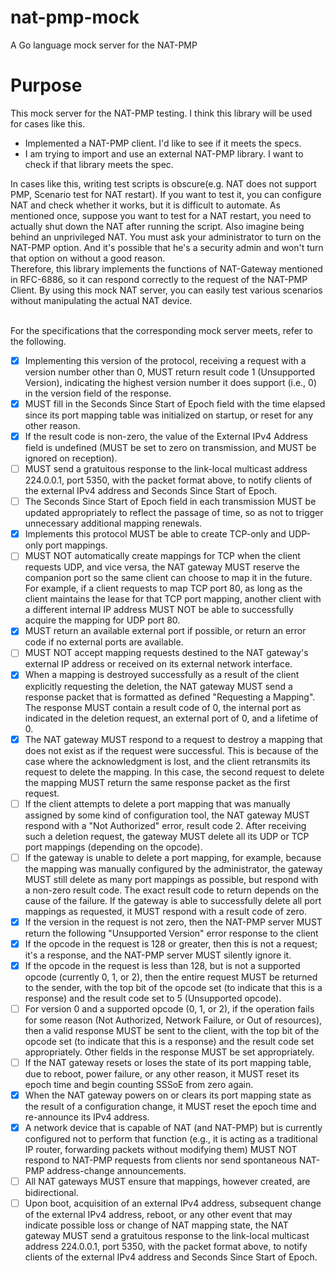 # nat-pmp-mock
A Go language mock server for the NAT-PMP

# Purpose
This mock server for the NAT-PMP testing. I think this library will be used for cases like this.
- Implemented a NAT-PMP client. I'd like to see if it meets the specs.
- I am trying to import and use an external NAT-PMP library. I want to check if that library meets the spec.

In cases like this, writing test scripts is obscure(e.g. NAT does not support PMP, Scenario test for NAT restart). If you want to test it, you can configure NAT and check whether it works, but it is difficult to automate. As mentioned once, suppose you want to test for a NAT restart, you need to actually shut down the NAT after running the script. Also imagine being behind an unprivileged NAT. You must ask your administrator to turn on the NAT-PMP option. And it's possible that he's a security admin and won't turn that option on without a good reason.
<br>Therefore, this library implements the functions of NAT-Gateway mentioned in RFC-6886, so it can respond correctly to the request of the NAT-PMP Client. By using this mock NAT server, you can easily test various scenarios without manipulating the actual NAT device.

<br>For the specifications that the corresponding mock server meets, refer to the following.
- [x] Implementing this version of the protocol, receiving a request with a version number other than 0, MUST return result code 1 (Unsupported Version), indicating the highest version number it does support (i.e., 0) in the version field of the response.
- [x] MUST fill in the Seconds Since Start of Epoch field with the time elapsed since its port mapping table was initialized on startup, or reset for any other reason.
- [x] If the result code is non-zero, the value of the External IPv4 Address field is undefined (MUST be set to zero on transmission, and MUST be ignored on reception).
- [ ] MUST send a gratuitous response to the link-local multicast address 224.0.0.1, port 5350, with the packet format above, to notify clients of the external IPv4 address and Seconds Since Start of Epoch.
- [ ] The Seconds Since Start of Epoch field in each transmission MUST be updated appropriately to reflect the passage of time, so as not to trigger unnecessary additional mapping renewals.
- [x] Implements this protocol MUST be able to create TCP-only and UDP-only port mappings.
- [ ] MUST NOT automatically create mappings for TCP when the client requests UDP, and vice versa, the NAT gateway MUST reserve the companion port so the same client can choose to map it in the future. For example, if a client requests to map TCP port 80, as long as the client maintains the lease for that TCP port mapping, another client with a different internal IP address MUST NOT be able to successfully acquire the mapping for UDP port 80.
- [x] MUST return an available external port if possible, or return an error code if no external ports are available.
- [ ] MUST NOT accept mapping requests destined to the NAT gateway's external IP address or received on its external network interface.
- [x] When a mapping is destroyed successfully as a result of the client explicitly requesting the deletion, the NAT gateway MUST send a response packet that is formatted as defined "Requesting a Mapping". The response MUST contain a result code of 0, the internal port as indicated in the deletion request, an external port of 0, and a lifetime of 0. 
- [x] The NAT gateway MUST respond to a request to destroy a mapping that does not exist as if the request were successful.  This is because of the case where the acknowledgment is lost, and the client retransmits its request to delete the mapping.  In this case, the second request to delete the mapping MUST return the same response packet as the first request.
- [ ] If the client attempts to delete a port mapping that was manually assigned by some kind of configuration tool, the NAT gateway MUST respond with a "Not Authorized" error, result code 2. After receiving such a deletion request, the gateway MUST delete all its UDP or TCP port mappings (depending on the opcode).
- [ ] If the gateway is unable to delete a port mapping, for example, because the mapping was manually configured by the administrator, the gateway MUST still delete as many port mappings as possible, but respond with a non-zero result code.  The exact result code to return depends on the cause of the failure.  If the gateway is able to successfully delete all port mappings as requested, it MUST respond with a result code of zero.
- [x] If the version in the request is not zero, then the NAT-PMP server MUST return the following "Unsupported Version" error response to the client
- [x] If the opcode in the request is 128 or greater, then this is not a request; it's a response, and the NAT-PMP server MUST silently ignore it.
- [x] If the opcode in the request is less than 128, but is not a supported opcode (currently 0, 1, or 2), then the entire request MUST be returned to the sender, with the top bit of the opcode set (to indicate that this is a response) and the result code set to 5 (Unsupported opcode).
- [ ] For version 0 and a supported opcode (0, 1, or 2), if the operation fails for some reason (Not Authorized, Network Failure, or Out of resources), then a valid response MUST be sent to the client, with the top bit of the opcode set (to indicate that this is a response) and the result code set appropriately.  Other fields in the response MUST be set appropriately.
- [ ]  If the NAT gateway resets or loses the state of its port mapping table, due to reboot, power failure, or any other reason, it MUST reset its epoch time and begin counting SSSoE from zero again. 
- [x] When the NAT gateway powers on or clears its port mapping state as the result of a configuration change, it MUST reset the epoch time and re-announce its IPv4 address.
- [x] A network device that is capable of NAT (and NAT-PMP) but is currently configured not to perform that function (e.g., it is acting as a traditional IP router, forwarding packets without modifying them) MUST NOT respond to NAT-PMP requests from clients nor send spontaneous NAT-PMP address-change announcements.
- [ ] All NAT gateways MUST ensure that mappings, however created, are bidirectional.
- [ ] Upon boot, acquisition of an external IPv4 address, subsequent change of the external IPv4 address, reboot, or any other event that may indicate possible loss or change of NAT mapping state, the NAT gateway MUST send a gratuitous response to the link-local multicast address 224.0.0.1, port 5350, with the packet format above, to notify clients of the external IPv4 address and Seconds Since Start of Epoch.
